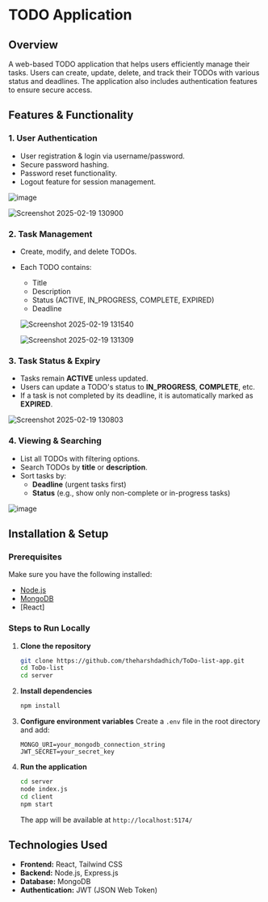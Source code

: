 # TODO Application

## Overview
A web-based TODO application that helps users efficiently manage their tasks. Users can create, update, delete, and track their TODOs with various status and deadlines. The application also includes authentication features to ensure secure access.

## Features & Functionality

### 1. User Authentication
- User registration & login via username/password.
- Secure password hashing.
- Password reset functionality.
- Logout feature for session management.


![image](https://github.com/user-attachments/assets/a8868739-4633-42ff-9c5a-6221b1d4067d)


![Screenshot 2025-02-19 130900](https://github.com/user-attachments/assets/614fa0c4-ae48-45d3-bb74-1114fe7a0b45)



### 2. Task Management
- Create, modify, and delete TODOs.
- Each TODO contains:
  - Title
  - Description
  - Status (ACTIVE, IN_PROGRESS, COMPLETE, EXPIRED)
  - Deadline

  

  ![Screenshot 2025-02-19 131540](https://github.com/user-attachments/assets/d13f36ea-fb2d-4e81-bbc7-6a5269d62820)

  ![Screenshot 2025-02-19 131309](https://github.com/user-attachments/assets/2514953d-152e-447a-aed6-178d365875b5)




### 3. Task Status & Expiry
- Tasks remain **ACTIVE** unless updated.
- Users can update a TODO's status to **IN_PROGRESS**, **COMPLETE**, etc.
- If a task is not completed by its deadline, it is automatically marked as **EXPIRED**.
  

![Screenshot 2025-02-19 130803](https://github.com/user-attachments/assets/1ed81194-3955-44ed-a293-71a6c94fa1d4)


### 4. Viewing & Searching
- List all TODOs with filtering options.
- Search TODOs by **title** or **description**.
- Sort tasks by:
  - **Deadline** (urgent tasks first)
  - **Status** (e.g., show only non-complete or in-progress tasks)

![image](https://github.com/user-attachments/assets/4b10e0ec-b60b-401d-b296-72b23c0bc66f)




## Installation & Setup

### Prerequisites
Make sure you have the following installed:
- [Node.js](https://nodejs.org/)
- [MongoDB](https://www.mongodb.com/)
- [React]

### Steps to Run Locally

1. **Clone the repository**
   ```bash
   git clone https://github.com/theharshdadhich/ToDo-list-app.git
   cd ToDo-list
   cd server
   ```

2. **Install dependencies**
   ```bash
   npm install
   ```

3. **Configure environment variables**
   Create a `.env` file in the root directory and add:
   ```plaintext
   MONGO_URI=your_mongodb_connection_string
   JWT_SECRET=your_secret_key
   ```

4. **Run the application**
   ```bash
   cd server
   node index.js
   cd client 
   npm start
   ```
   The app will be available at `http://localhost:5174/`


## Technologies Used
- **Frontend:** React, Tailwind CSS 
- **Backend:** Node.js, Express.js
- **Database:** MongoDB
- **Authentication:** JWT (JSON Web Token)
